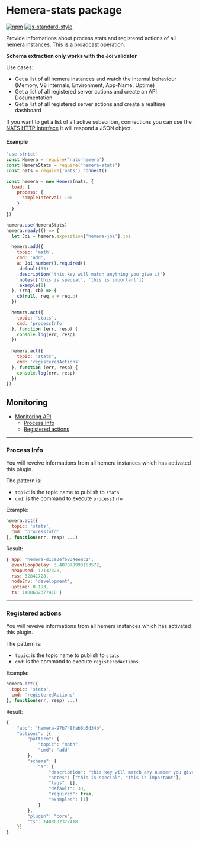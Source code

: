 # Hemera-stats package

[![npm](https://img.shields.io/npm/v/hemera-stats.svg?maxAge=3600)](https://www.npmjs.com/package/hemera-stats)
[![js-standard-style](https://img.shields.io/badge/code%20style-standard-brightgreen.svg)](http://standardjs.com)

Provide informations about process stats and registered actions of all hemera instances. This is a broadcast operation.

__Schema extraction only works with the Joi validator__

Use cases:

- Get a list of all hemera instances and watch the internal behaviour (Memory, V8 internals, Environment, App-Name, Uptime)
- Get a list of all registered server actions and create an API Documentation
- Get a list of all registered server actions and create a realtime dashboard

If you want to get a list of all active subscriber, connections you can use the [NATS HTTP Interface](http://nats.io/documentation/server/gnatsd-monitoring/) it will respond a JSON object.

#### Example

```js
'use strict'
const Hemera = require('nats-hemera')
const HemeraStats = require('hemera-stats')
const nats = require('nats').connect()

const hemera = new Hemera(nats, {
  load: {
    process: {
      sampleInterval: 100
    }
  }
})

hemera.use(HemeraStats)
hemera.ready(() => {
  let Joi = hemera.exposition['hemera-joi'].joi

  hemera.add({
    topic: 'math',
    cmd: 'add',
    a: Joi.number().required()
    .default(33)
    .description('this key will match anything you give it')
    .notes(['this is special', 'this is important'])
    .example(1)
  }, (req, cb) => {
    cb(null, req.a + req.b)
  })

  hemera.act({
    topic: 'stats',
    cmd: 'processInfo'
  }, function (err, resp) {
    console.log(err, resp)
  })
  
  hemera.act({
    topic: 'stats',
    cmd: 'registeredActions'
  }, function (err, resp) {
    console.log(err, resp)
  })
})
```

## Monitoring

* [Monitoring API](#monitoring-api)
  * [Process Info](#process-info)
  * [Registered actions](#registered-actions)


-------------------------------------------------------
### Process Info

You will reveive informations from all hemera instances which has activated this plugin.

The pattern is:

* `topic`: is the topic name to publish to `stats`
* `cmd`: is the command to execute `processInfo`

Example:
```js
hemera.act({
  topic: 'stats',
  cmd: 'processInfo'
}, function(err, resp) ...)
```
Result:
```js
{ app: 'hemera-d1ce3ef6834eeac1',
  eventLoopDelay: 3.487878993153572,
  heapUsed: 12137328,
  rss: 32841728,
  nodeEnv: 'development',
  uptime: 0.193,
  ts: 1488632377418 }
```

-------------------------------------------------------
### Registered actions

You will reveive informations from all hemera instances which has activated this plugin.

The pattern is:

* `topic`: is the topic name to publish to `stats`
* `cmd`: is the command to execute `registeredActions`

Example:
```js
hemera.act({
  topic: 'stats',
  cmd: 'registeredActions'
}, function(err, resp) ...)
```
Result:
```js
{
    "app": "hemera-97b748fab6b5d34b",
    "actions": [{
        "pattern": {
            "topic": "math",
            "cmd": "add"
        },
        "schema": {
            "a": {
                "description": "this key will match any number you give it",
                "notes": ["this is special", "this is important"],
                "tags": [],
                "default": 33,
                "required": true,
                "examples": [1]
            }
        },
        "plugin": "core",
        "ts": 1488632377418
    }]
}
```
